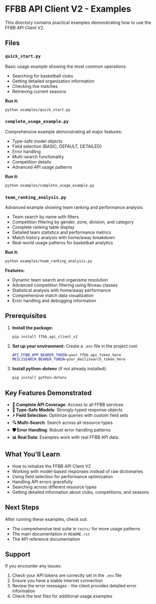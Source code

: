 # FFBB API Client V2 - Examples

This directory contains practical examples demonstrating how to use the FFBB API Client V2.

## Files

### `quick_start.py`
Basic usage example showing the most common operations:
- Searching for basketball clubs
- Getting detailed organization information
- Checking live matches
- Retrieving current seasons

**Run it:**
```bash
python examples/quick_start.py
```

### `complete_usage_example.py`
Comprehensive example demonstrating all major features:
- Type-safe model objects
- Field selection (BASIC, DEFAULT, DETAILED)
- Error handling
- Multi-search functionality
- Competition details
- Advanced API usage patterns

**Run it:**
```bash
python examples/complete_usage_example.py
```

### `team_ranking_analysis.py`
Advanced example showing team ranking and performance analysis:
- Team search by name with filters
- Competition filtering by gender, zone, division, and category
- Complete ranking table display
- Detailed team statistics and performance metrics
- Match history analysis with home/away breakdown
- Real-world usage patterns for basketball analytics

**Run it:**
```bash
python examples/team_ranking_analysis.py
```

**Features:**
- Dynamic team search and organisme resolution
- Advanced competition filtering using Niveau classes
- Statistical analysis with home/away performance
- Comprehensive match data visualization
- Error handling and debugging information

## Prerequisites

1. **Install the package:**
   ```bash
   pip install ffbb_api_client_v2
   ```

2. **Set up your environment:**
   Create a `.env` file in the project root:
   ```bash
   API_FFBB_APP_BEARER_TOKEN=your_ffbb_api_token_here
   MEILISEARCH_BEARER_TOKEN=your_meilisearch_token_here
   ```

3. **Install python-dotenv** (if not already installed):
   ```bash
   pip install python-dotenv
   ```

## Key Features Demonstrated

- **🏀 Complete API Coverage**: Access to all FFBB services
- **🔧 Type-Safe Models**: Strongly-typed response objects
- **⚡ Field Selection**: Optimize queries with custom field sets
- **🔍 Multi-Search**: Search across all resource types
- **🛡️ Error Handling**: Robust error handling patterns
- **📊 Real Data**: Examples work with real FFBB API data

## What You'll Learn

- How to initialize the FFBB API Client V2
- Working with model-based responses instead of raw dictionaries
- Using field selection for performance optimization
- Handling API errors gracefully
- Searching across different resource types
- Getting detailed information about clubs, competitions, and seasons

## Next Steps

After running these examples, check out:
- The comprehensive test suite in `tests/` for more usage patterns
- The main documentation in `README.rst`
- The API reference documentation

## Support

If you encounter any issues:
1. Check your API tokens are correctly set in the `.env` file
2. Ensure you have a stable internet connection
3. Review the error messages - the client provides detailed error information
4. Check the test files for additional usage examples
